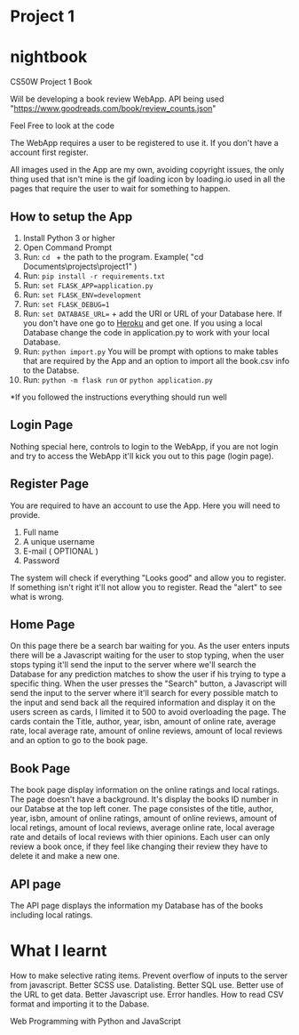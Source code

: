 # Project 1
# nightbook
CS50W Project 1 Book

Will be developing a book review WebApp.
API being used "https://www.goodreads.com/book/review_counts.json"

Feel Free to look at the code

The WebApp requires a user to be registered to use it. If you don't have a account first register.

All images used in the App are my own, avoiding copyright issues, the only thing used that isn't mine is the gif loading icon by loading.io used in all the pages that require the user to wait for something to happen.

## How to setup the App
1. Install Python 3 or higher
2. Open Command Prompt
3. Run: ```cd ``` + the path to the program. Example( "cd Documents\projects\project1" )
4. Run: ```pip install -r requirements.txt```
5. Run: ```set FLASK_APP=application.py```
6. Run: ```set FLASK_ENV=development```
7. Run: ```set FLASK_DEBUG=1```
8. Run: ```set DATABASE_URL=``` + add the URI or URL of your Database here. If you don't have one go to [Heroku](https://dashboard.heroku.com/) and get one. If you using a local Database change the code in application.py to work with your local Database.
9. Run: ```python import.py``` You will be prompt with options to make tables that are required by the App and an option to import all the book.csv info to the Databse.
8. Run: ```python -m flask run``` or ```python application.py```

*If you followed the instructions everything should run well

## Login Page
Nothing special here, controls to login to the WebApp, if you are not login and try to access the WebApp it'll kick you out to this page (login page).

## Register Page
You are required to have an account to use the App.
Here you will need to provide.
1. Full name
2. A unique username
3. E-mail ( OPTIONAL )
4. Password

The system will check if everything "Looks good" and allow you to register. If something isn't right it'll not allow you to register. Read the "alert" to see what is wrong.

## Home Page
On this page there be a search bar waiting for you.
As the user enters inputs there will be a Javascript waiting for the user to stop typing, when the user stops typing it'll send the input to the server where we'll search the Database for any prediction matches to show the user if his trying to type a specific thing.
When the user presses the "Search" button, a Javascript will send the input to the server where it'll search for every possible match to the input and send back all the required information and display it on the users screen as cards, I limited it to 500 to avoid overloading the page. The cards contain the Title, author, year, isbn, amount of online rate, average rate, local average rate, amount of online reviews, amount of local reviews and an option to go to the book page.

## Book Page
The book page display information on the online ratings and local ratings.
The page doesn't have a background. It's display the books ID number in our Databse at the top left coner.
The page consistes of the title, author, year, isbn, amount of online ratings, amount of online reviews, amount of local retings, amount of local reviews, average online rate, local average rate and details of local reviews with thier opinions.
Each user can only review a book once, if they feel like changing their review they have to delete it and make a new one.

## API page
The API page displays the information my Database has of the books including local ratings.

# What I learnt

How to make selective rating items.
Prevent overflow of inputs to the server from javascript.
Better SCSS use.
Datalisting.
Better SQL use.
Better use of the URL to get data.
Better Javascript use.
Error handles.
How to read CSV format and importing it to the Dabase.

Web Programming with Python and JavaScript

